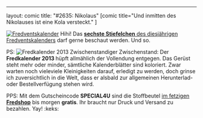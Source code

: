---
layout: comic
title: "#2635: Nikolaus"
[comic title="Und inmitten des Nikolauses ist eine Kola versteckt." ]

<a href="http://www.fonflatter.de/der-fetzige-fredventskalender-2012" title="Der fetzige Fredventskalender"><img src="http://www.fonflatter.de/adv12/fredventskalender_banner.png" alt="Fredventskalender" /></a>
Hihi! Das <a href="http://www.fonflatter.de/2012/12/06/das-6-turchen-2/"><strong>sechste Stiefelchen</strong> des diesjährigen Fredventskalenders</a> darf gerne beschaut werden.
Und so.

PS:
<img src="http://www.fonflatter.de/bilder/2013_teaser.png" alt="Fredkalender 2013" />
Zwischenstandiger Zwischenstand:
Der <strong>Fredkalender 2013 </strong>hüpft allmählich der Vollendung entgegen. Das Gerüst steht mehr oder minder, sämtliche Kalenderblätter sind koloriert. Zwar warten noch vieleviele Kleinigkeiten darauf, erledigt zu werden, doch grinse ich zuversichtlich in die Welt, dass er alsbald zur allgemeinen Herunterlad- oder Bestellverfügung stehen wird.


PPS:
Mit dem Gutscheincode <strong>SPECIAL4U</strong> sind die Stoffbeutel <a href="http://fred-o-mat.spreadshirt.net" title="Fredshop">im fetzigen <strong>Fredshop</strong></a> bis morgen <strong>gratis</strong>.
Ihr braucht nur Druck und Versand zu bezahlen.
Yay!
:keks:
